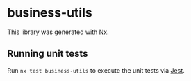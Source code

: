 # business-utils

This library was generated with [Nx](https://nx.dev).

## Running unit tests

Run `nx test business-utils` to execute the unit tests via [Jest](https://jestjs.io).
